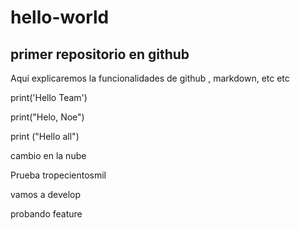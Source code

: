 # hello-world
## primer repositorio en github

Aquí explicaremos la funcionalidades de github , markdown, etc etc 

print('Hello Team')

print("Helo, Noe")

print ("Hello all")

cambio en la nube

Prueba tropecientosmil

vamos a develop

probando feature
